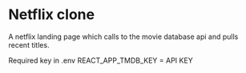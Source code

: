# Netflix clone

A netflix landing page which calls to the movie database api and pulls recent titles.

Required key in .env
REACT_APP_TMDB_KEY = API KEY